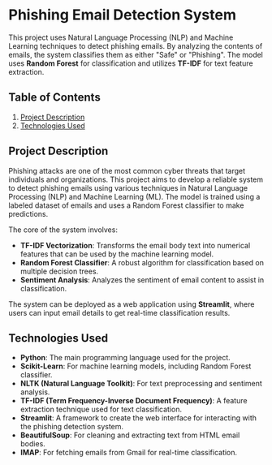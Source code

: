 # Phishing Email Detection System

This project uses Natural Language Processing (NLP) and Machine Learning techniques to detect phishing emails. By analyzing the contents of emails, the system classifies them as either "Safe" or "Phishing". The model uses **Random Forest** for classification and utilizes **TF-IDF** for text feature extraction.

## Table of Contents

1. [Project Description](#project-description)
2. [Technologies Used](#technologies-used)
   
## Project Description

Phishing attacks are one of the most common cyber threats that target individuals and organizations. This project aims to develop a reliable system to detect phishing emails using various techniques in Natural Language Processing (NLP) and Machine Learning (ML). The model is trained using a labeled dataset of emails and uses a Random Forest classifier to make predictions.

The core of the system involves:
- **TF-IDF Vectorization**: Transforms the email body text into numerical features that can be used by the machine learning model.
- **Random Forest Classifier**: A robust algorithm for classification based on multiple decision trees.
- **Sentiment Analysis**: Analyzes the sentiment of email content to assist in classification.

The system can be deployed as a web application using **Streamlit**, where users can input email details to get real-time classification results.

## Technologies Used

- **Python**: The main programming language used for the project.
- **Scikit-Learn**: For machine learning models, including Random Forest classifier.
- **NLTK (Natural Language Toolkit)**: For text preprocessing and sentiment analysis.
- **TF-IDF (Term Frequency-Inverse Document Frequency)**: A feature extraction technique used for text classification.
- **Streamlit**: A framework to create the web interface for interacting with the phishing detection system.
- **BeautifulSoup**: For cleaning and extracting text from HTML email bodies.
- **IMAP**: For fetching emails from Gmail for real-time classification.

